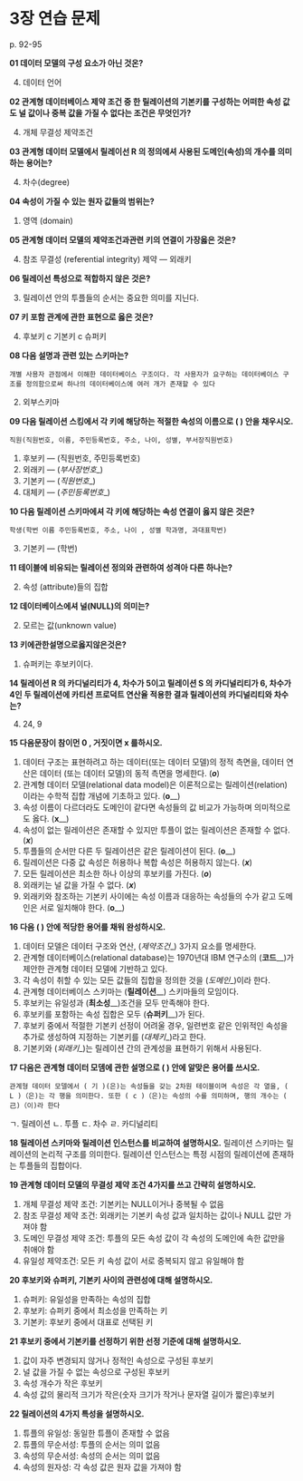 # 3장 연습 문제

p. 92-95

**01 데이터 모델의 구성 요소가 아닌 것온?**

4. 데이터 언어

**02 관계형 데이터베이스 제약 조건 중 한 릴레이션의 기본키를 구성하는 어떠한 속성 값도 널 값이나 중복 값을 가질 수 없다는 조건은 무엇인가?**

4. 개체 무결성 제약조건

**03 관계형 데이터 모델에서 릴레이선 R 의 정의에셔 사용된 도메인(속성)의 개수를 의미하는 용어는?**

4. 차수(degree)

**04 속성이 가질 수 있는 원자 값들의 범위는?**

1. 영역 (domain)

**05 관계형 데이터 모델의 제약조건과관련 키의 연결이 가장옳은 것은?**

4. 참조 무결성 (referential integrity) 제약 — 외래키

**06 릴레이선 특성으로 적합하지 않은 것은?**

3. 릴레이션 안의 투플들의 순서는 중요한 의미를 지닌다.

**07 키 포함 관계에 관한 표현으로 옳은 것은?**

4. 후보키 c 기본키 c 슈퍼키

**08 다음 설명과 관련 있는 스키마는?**

`개별 사용자 관점에서 이해한 데이터베이스 구조이다. 각 사용자가 요구하는 데이터베이스 구조를 정의함으로써 하나의 데이터베이스에 여러 개가 존재할 수 있다`

2. 외부스키마

**09 다음 릴레이션 스킹에서 각 키에 해당하는 적절한 속성의 이름으로 ( ) 안을 채우시오.**

`직원(직원번호, 이름, 주민등록번호, 주소, 나이, 성별, 부서장직원번호)`

1. 후보키 — (직원번호, 주민등록번호)
2. 외래키 — (_부사장번호__)
3. 기본키 — (_직원번호__)
4. 대체키 — (_주민등록번호__)

**10 다음 릴레이션 스키마에셔 각 키에 해당하는 속성 연결이 옳지 않은 것은?**

`학생(학번 이름 주민등록번호, 주소, 나이 , 성별 학과명, 과대표학번)`

3. 기본키 — (학번)

**11 테이블에 비유되는 릴레이션 정의와 관련하여 성격아 다른 하나는?**

2. 속성 (attribute)들의 집합

**12 데이터베이스에셔 널(NULL)의 의미는?**

2. 모르는 값(unknown value)

**13 키에관한설명으로옳지않은것은?**

1. 슈퍼키는 후보키이다.

**14 릴레이션 R 의 카디널리티가 4, 차수가 5이고 릴레이션 S 의 카디널리티가 6, 차수가 4인 두 릴레이션에 카티션 프로덕트 연산율 적용한 결과 릴레이션의 카디널리티와 차수는?**

4. 24, 9

**15 다음문장이 참이먼 0 , 거짓이면 x 를하시오.**

1. 데이터 구조는 표현하려고 하는 데이터(또는 데이터 모델)의 정적 측면을, 데이터 연산은 데이터 (또는 데이터 모델)의 동적 측면을 명세한다. (___o___)
2. 관계형 데이터 모델(relational data model)은 이론적으로는 릴레이션(relation) 이라는 수학적 집합 개념에 기초하고 있다. (__o____)
3. 속성 이름이 다르더라도 도메인이 같다면 속성들의 값 비교가 가능하며 의미적으로도 옳다. (__x____)
4. 속성이 없는 릴레이션은 존재할 수 있지만 투플이 없는 릴레이션은 존재할 수 없다. (___x___)
5. 투플들의 순서만 다른 두 릴레이션은 같은 릴레이션이 된다. (__o____)
6. 릴레이션은 다중 값 속성은 허용하나 복합 속성은 허용하지 않는다. (___x___)
7. 모든 릴레이션은 최소한 하나 이상의 후보키를 가진다. (___o___)
8. 외래키는 널 값을 가질 수 없다. (___x___)
9. 외래키와 참조하는 기본키 사이에는 속성 이름과 대응하는 속성들의 수가 같고 도메인은 서로 일치해야 한다. (__o____)

**16 다음 ( ) 안에 적당한 용어를 채워 완성하시오.**

1. 데이터 모델은 데이터 구조와 연산, (_제약조건__) 3가지 요소를 명세한다.
2. 관계형 데이터베이스(relational database)는 1970년대 IBM 연구소의 (__코드____)가 제안한 관계형 데이터 모델에 기반하고 있다.
3. 각 속성이 취할 수 있는 모든 값들의 집합을 정의한 것을 (_도메인__)이라 한다.
4. 관계형 데이터베이스 스키마는 (__릴레이션____) 스키마들의 모임이다.
5. 후보키는 유일성과 (__최소성____)조건을 모두 만족해야 한다.
6. 후보키를 포함하는 속성 집합은 모두 (__슈퍼키____)가 된다.
7. 후보키 중에서 적절한 기본키 선정이 어려울 경우, 일련번호 같은 인위적인 속성을 추가로 생성하여 지정하는 기본키를 (_대체키__)라고 한다.
8. 기본키와 (_외래키__)는 릴레이션 간의 관계성을 표현하기 위해서 사용된다.

**17 다음은 관계형 데이터 모뎀에 관한 설명으로 ( ) 안에 알맞은 용어를 쓰시오.**

`관계형 데이터 모델에서 ( 기 )(은)는 속성들을 갖는 2차원 테이블이며 속성은 각 열을, ( L )（은)는 각 행을 의미한다. 또한 ( c )（은)는 속성의 수를 의미하며, 행의 개수는 ( 己)（이)라 한다`

ㄱ. 릴레이션
ㄴ. 투플
ㄷ. 차수
ㄹ. 카디널리티

**18 릴레이션 스키마와 릴레이션 인스턴스를 비교하여 설명하시오.**
릴레이션 스키마는 릴레이션의 논리적 구조를 의미한다. 릴레이션 인스턴스는 특정 시점의 릴레이션에 존재하는 투플들의 집합이다.

**19 관계형 데이터 모델의 무결성 제약 조건 4가지를 쓰고 간략히 설명하시오.**
1. 개체 무결성 제약 조건: 기본키는 NULL이거나 중복될 수 없음
2. 참조 무결성 제약 조건: 외래키는 기본키 속성 값과 일치하는 값이나 NULL 값만 가져야 함
3. 도메인 무결성 제약 조건: 투플의 모든 속성 값이 각 속성의 도메인에 속한 값만을 취애야 함
4. 유일성 제약조건: 모든 키 속성 값이 서로 중복되지 않고 유일해야 함

**20 후보키와 슈퍼키, 기본키 사이의 관련성에 대해 설명하시오.**
1. 슈퍼키: 유일성을 만족하는 속성의 집합
2. 후보키: 슈퍼키 중에서 최소성을 만족하는 키
3. 기본키: 후보키 중에서 대표로 선택된 키

**21 후보키 중에서 기본키를 선정하기 위한 선정 기준에 대해 설명하시오.**
1. 값이 자주 변경되지 않거나 정적인 속성으로 구성된 후보키
2. 널 값을 가질 수 없는 속성으로 구성된 후보키
3. 속성 개수가 작은 후보키
4. 속성 값의 물리적 크기가 작은(숫자 크기가 작거나 문자열 길이가 짧은)후보키

**22 릴레이션의 4가지 특성을 설명하시오.**
1. 튜플의 유일성: 동일한 튜플이 존재할 수 없음
2. 튜플의 무순서성: 투플의 순서는 의미 없음
3. 속성의 무순서성: 속성의 순서는 의미 없음
4. 속성의 원자성: 각 속성 값은 원자 값을 가져야 함
